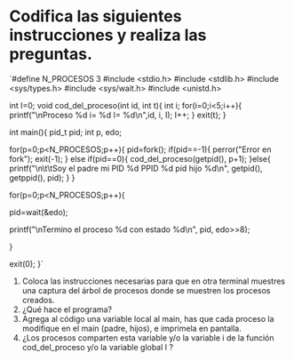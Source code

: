 # Codifica las siguientes instrucciones y realiza las preguntas.  
`#define N_PROCESOS 3
#include <stdio.h>
#include <stdlib.h>
#include <sys/types.h>
#include <sys/wait.h>
#include <unistd.h>

int I=0;
void cod_del_proceso(int id, int t){
int i;
for(i=0;i<5;i++){
printf("\nProceso %d i= %d I= %d\n",id, i, I);
I++;
}
exit(t);
}

int main(){
pid_t pid;
int p, edo;

for(p=0;p<N_PROCESOS;p++){
pid=fork();
if(pid==-1){
perror("Error en fork");
exit(-1);
}
else if(pid==0){
cod_del_proceso(getpid(), p+1);
}else{
printf("\n\t\tSoy el padre mi PID %d PPID %d pid hijo %d\n", getpid(), getppid(), pid);
}
}

for(p=0;p<N_PROCESOS;p++){

pid=wait(&edo);

printf("\nTermino el proceso %d con estado %d\n", pid, edo>>8);

}

exit(0);
}`  

1. Coloca las instrucciones necesarias para que en otra terminal muestres una captura del árbol de procesos donde se muestren los procesos creados.  
2. ¿Qué hace el programa?  
3. Agrega al código una variable local al main, has que cada proceso la modifique en el main (padre, hijos), e imprimela en pantalla.  
4. ¿Los procesos comparten esta variable y/o la variable i de la función cod_del_proceso y/o la variable global I ?  
